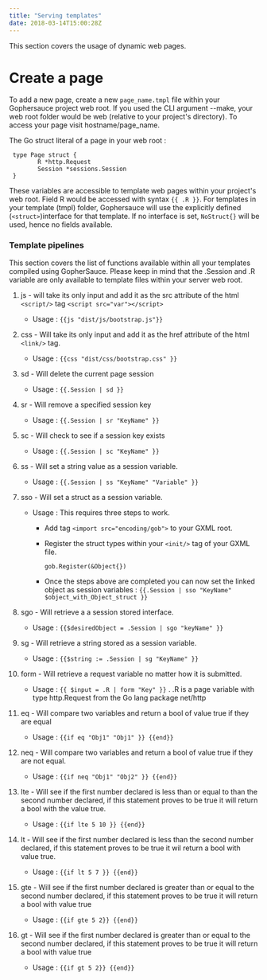 ```yaml
---
title: "Serving templates"
date: 2018-03-14T15:00:28Z
---
```


This section covers the usage of dynamic web pages.

# Create a page
To add a new page, create a new `page_name.tmpl` file within your Gophersauce project web root. If you used the CLI argument --make, your web root folder would be web (relative to your project's directory). To access your page visit hostname/page_name.

The Go struct literal of a page in your web root :

     type Page struct {
            R *http.Request
            Session *sessions.Session
     }

These variables are accessible to template web pages within your project's web root. Field R would be accessed with syntax `{{ .R }}`. For templates in your template (tmpl) folder, Gophersauce will use the explicitly defined (`<struct>`)interface for that template. If no interface is set, `NoStruct{}` will be used, hence no fields available.


### Template pipelines

This section covers the list of functions available within all your templates compiled using GopherSauce. Please keep in mind that the .Session and .R variable are only available to template files within your server web root.

1. js - will take its only input and add it as the src attribute of the html `<script/>` tag `<script src="var"></script>`
	- Usage : `{{js "dist/js/bootstrap.js"}}`

2. css - Will take its only input and add it as the href attribute of the html `<link/>` tag.

	- Usage : `{{css "dist/css/bootstrap.css" }}`

3. sd - Will delete the current page session

	- Usage : `{{.Session | sd }}`

4. sr - Will remove a specified session key

	- Usage : `{{.Session | sr "KeyName" }}`

5. sc - Will check to see if a session key exists

	- Usage : `{{.Session | sc "KeyName" }}`
6. ss - Will set a string value as a session variable.

	- Usage : `{{.Session | ss "KeyName" "Variable" }}`
7. sso - Will set a struct as a session variable.

	- Usage : This requires three steps to work.

		+ Add tag `<import src="encoding/gob">` to your GXML root.

		+ Register the struct types within your `<init/>` tag of your GXML file.

		    
		     `gob.Register(&Object{})`

		+ Once the steps above are completed you can now set the linked object as session variables : `{{.Session | sso "KeyName" $object_with_Object_struct }}`

8. sgo - Will retrieve a a session stored interface.

	- Usage : `{{$desiredObject = .Session | sgo "keyName" }}`

8. sg - Will retrieve a string stored as a session variable.

	- Usage : `{{$string := .Session | sg "KeyName" }}`

9. form - Will retrieve a request variable no matter how it is submitted.
	- Usage : `{{ $input = .R | form "Key" }}` . .R is a page variable with type http.Request from the Go lang package net/http

10. eq - Will compare two variables and return a bool of value true if they are equal
	- Usage : `{{if eq "Obj1" "Obj1" }} {{end}}`
11. neq - Will compare two variables and return a bool of value true if they are not equal.

	- Usage : `{{if neq "Obj1" "Obj2" }} {{end}}`
12. lte - Will see if the first number declared is less than or equal to than the second number declared, if this statement proves to be true it will return a bool with the value true.

	- Usage : `{{if lte 5 10 }} {{end}}`
13. lt - Will see if the first number declared is less than the second number declared, if this statement proves to be true it wil return a bool with value true.

	- Usage : `{{if lt 5 7 }} {{end}}`
14. gte - Will see if the first number declared is greater than or equal to the second number declared, if this statement proves to be true it will return a bool with value true

	- Usage : `{{if gte 5 2}} {{end}}`
15. gt - Will see if the first number declared is greater than or equal to the second number declared, if this statement proves to be true it will return a bool with value true

	- Usage : `{{if gt 5 2}} {{end}}`